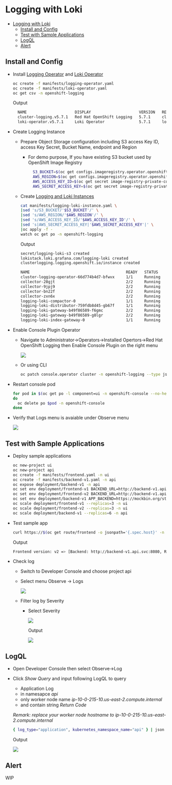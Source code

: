 # Logging with Loki
- [Logging with Loki](#logging-with-loki)
  - [Install and Config](#install-and-config)
  - [Test with Sample Applications](#test-with-sample-applications)
  - [LogQL](#logql)
  - [Alert](#alert)

## Install and Config
- Install [Logging Operator](manifests/logging-operator.yaml) and [Loki Operator](manifests/loki-operator.yaml)
  
  ```bash
  oc create -f manifests/logging-operator.yaml
  oc create -f manifests/loki-operator.yaml
  oc get csv -n openshift-logging
  ```

  Output

  ```bash
    NAME                     DISPLAY                     VERSION   REPLACES                 PHASE
    cluster-logging.v5.7.1   Red Hat OpenShift Logging   5.7.1     cluster-logging.v5.7.0   Succeeded
    loki-operator.v5.7.1     Loki Operator               5.7.1     loki-operator.v5.7.0     Succeeded
  ```

- Create Logging Instance
  - Prepare Object Storage configuration including S3 access Key ID, access Key Secret, Bucket Name, endpoint and Region
    - For demo purpose, If you have existing S3 bucket used by OpenShift Image Registry
      
      ```bash
        S3_BUCKET=$(oc get configs.imageregistry.operator.openshift.io/cluster -o jsonpath='{.spec.storage.s3.bucket}' -n openshift-image-registry)
        AWS_REGION=$(oc get configs.imageregistry.operator.openshift.io/cluster -o jsonpath='{.spec.storage.s3.region}' -n openshift-image-registry)
        AWS_ACCESS_KEY_ID=$(oc get secret image-registry-private-configuration -o jsonpath='{.data.credentials}' -n openshift-image-registry|base64 -d|grep aws_access_key_id|awk -F'=' '{print $2}'|sed 's/^[ ]*//')
        AWS_SECRET_ACCESS_KEY=$(oc get secret image-registry-private-configuration -o jsonpath='{.data.credentials}' -n openshift-image-registry|base64 -d|grep aws_secret_access_key|awk -F'=' '{print $2}'|sed 's/^[ ]*//')
       ```

  - Create [Logging and Loki Instances](manifests/logging-loki-instance.yaml)
    
    ```bash
    cat manifests/logging-loki-instance.yaml \
    |sed 's/S3_BUCKET/'$S3_BUCKET'/' \
    |sed 's/AWS_REGION/'$AWS_REGION'/' \
    |sed 's/AWS_ACCESS_KEY_ID/'$AWS_ACCESS_KEY_ID'/' \
    |sed 's|AWS_SECRET_ACCESS_KEY|'$AWS_SECRET_ACCESS_KEY'|' \
    |oc apply -f -
    watch oc get po -n openshift-logging
    ```
    
    Output

    ```bash
    secret/logging-loki-s3 created
    lokistack.loki.grafana.com/logging-loki created
    clusterlogging.logging.openshift.io/instance created
    
    NAME                                          READY   STATUS    RESTARTS   AGE
    cluster-logging-operator-66d774b4d7-bfwvx     1/1     Running   0          29m
    collector-28gjt                               2/2     Running   0          41s
    collector-9jpj9                               2/2     Running   0          41s
    collector-bn22f                               2/2     Running   0          41s
    collector-zxn6x                               2/2     Running   0          41s
    logging-loki-compactor-0                      1/1     Running   0          38s
    logging-loki-distributor-759fdb8d45-gb67f     1/1     Running   0          38s
    logging-loki-gateway-b49f86589-f6gmc          2/2     Running   0          38s
    logging-loki-gateway-b49f86589-g8lgr          2/2     Running   0          38s
    logging-loki-index-gateway-0                  1/1     Running   0          38s
    ```

- Enable Console Plugin Operator
  - Navigate to Administrator->Operators->Installed Opertors->Red Hat OpenShift Logging then Enable Console Plugin on the right menu
  
    ![](images/enable-logging-console-plugin.png)


  - Or using CLI
    
    ```bash
    oc patch console.operator cluster -n openshift-logging --type json -p '[{"op": "add", "path": "/spec/plugins", "value": ["logging-view-plugin"]}]'
    ```

- Restart console pod
    
  ```bash
  for pod in $(oc get po -l component=ui -n openshift-console --no-headers -o custom-columns='Name:.metadata.name,PHASE:.status.phase' |grep Running|awk '{print $1}')
  do
    oc delete po $pod -n openshift-console
  done
  ```

- Verify that Logs menu is avaiable under Observe menu
  
  ![](images/openshift-console-logging-menu.png)


## Test with Sample Applications

- Deploy sample applications

  ```bash
  oc new-project ui
  oc new-project api
  oc create -f manifests/frontend.yaml -n ui
  oc create -f manifests/backend-v1.yaml -n api
  oc expose deployment/backend-v1 -n api
  oc set env deployment/frontend-v1 BACKEND_URL=http://backend-v1.api.svc:8080 -n ui
  oc set env deployment/frontend-v2 BACKEND_URL=http://backend-v1.api.svc:8080 -n ui
  oc set env deployment/backend-v1 APP_BACKEND=https://mockbin.org/status/201/transaction-completed -n api
  oc scale deployment/frontend-v1 --replicas=3 -n ui
  oc scale deployment/frontend-v2 --replicas=3 -n ui
  oc scale deployment/backend-v1 --replicas=6 -n api
  ```

- Test sample app
  
  ```bash
  curl https://$(oc get route/frontend -o jsonpath='{.spec.host}' -n ui)
  ```

  Output

  ```bash
  Frontend version: v2 => [Backend: http://backend-v1.api.svc:8080, Response: 201, Body: Backend version:v1, Response:201, Host:backend-v1-b585d794d-pcw9k, Status:201, Message: Hello, World
  ```

- Check log 
  - Switch to Developer Console and choose project api
  - Select menu Observe -> Logs
    
    ![](images/loki-log-overall.png)
  
  - Filter log by Severity
    - Select Severity
      
      ![](images/loki-filter-log-by-severity.png)


      Output

      ![](images/loki-backend-log-info.png)
  
## LogQL
- Open Developer Console then select Observe->Log
- Click *Show Query* and input following LogQL to query
  - Application Log 
  - in namesapce *api*
  - only worker node name *ip-10-0-215-10.us-east-2.compute.internal*
  - and contain string *Return Code*
  
  *Remark: replace your worker node hostname to ip-10-0-215-10.us-east-2.compute.internal*

  ```bash
  { log_type="application", kubernetes_namespace_name="api" } | json | hostname=~"ip-10-0-215-10.us-east-2.compute.internal" |~ "Return Code: .*"
  ```

  Output

  ![](images/logQL-sample-query.png)



## Alert

WIP

<!-- delete ingester then queier -->